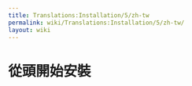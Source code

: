 ```yaml
---
title: Translations:Installation/5/zh-tw
permalink: wiki/Translations:Installation/5/zh-tw/
layout: wiki
---
```


# 從頭開始安裝
